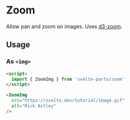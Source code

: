 # Zoom

Allow pan and zoom on images. Uses [d3-zoom](https://github.com/d3/d3-zoom).

## Usage

### As `<img>`

```html
<script>
  import { ZoomImg } from 'svelte-parts/zoom'
</script>

<ZoomImg
  src="https://svelte.dev/tutorial/image.gif"
  alt="Rick Astley"
/>
```
